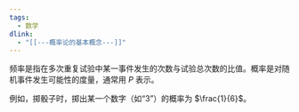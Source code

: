 ```yaml
---
tags:
  - 数学
dlink:
  - "[[---概率论的基本概念---]]"
---
```

频率是指在多次重复试验中某一事件发生的次数与试验总次数的比值。概率是对随机事件发生可能性的度量，通常用 $P$ 表示。

例如，掷骰子时，掷出某一个数字（如“3”）的概率为 $\frac{1}{6}$​。